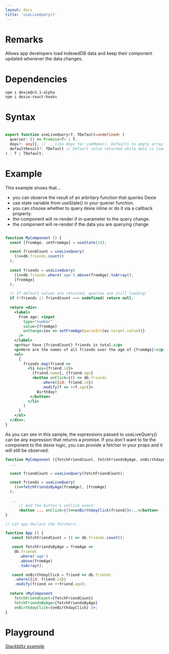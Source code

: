 ```yaml
---
layout: docs
title: 'useLiveQuery()'
---
```


# Remarks

Allows app developers load indexedDB data and keep their component updated whenever the data changes.

# Dependencies

```
npm i dexie@>3.1-alpha
npm i dexie-react-hooks
```

# Syntax

```ts

export function useLiveQuery<T, TDefault=undefined> (
  querier: () => Promise<T> | T,
  deps?: any[], // ...like deps for useMemo(). Defaults to empty array.
  defaultResult?: TDefault // Default value returned while data is loading
) : T | TDefault;

```

# Example

This example shows that...
- you can observe the result of an arbritary function that queries Dexie
- use state variable from useState() in your querier function.
- you can choose whether to query dexie inline or do it via a callback property.
- the component will re-render if in-parameter to the query change.
- the component will re-render if the data you are querying change

```jsx

function MyComponent () {
  const [fromAge, setFromAge] = useState(18);

  const friendCount = useLiveQuery(
    ()=>db.friends.count()
  );
  
  const friends = useLiveQuery(
    ()=>db.friends.where('age').above(fromAge).toArray(),
    [fromAge]
  );

  // If default values are returned, queries are still loading:
  if (!friends || friendCount === undefined) return null;
  
  return <div>
    <label>
      From age: <input
        type="number"
        value={fromAge}
        onChange={ev => setFromAge(parseInt(ev.target.value))}
      />
    </label>
    <p>Your have {friendCount} friends in total.</p>
    <p>Here are the names of all friends over the age of {fromAge}:</p>
    <ul>
      {
        friends.map(friend =>
          <li key={friend.id}>
            {friend.name}, {friend.age}
            <button onClick={() => db.friends
                .where({id: friend.id})
                .modify(f => ++f.age)}>
              Birthday!
           </button>
          </li>
        )
      }
    </ul>
  </div>;
}

```
As you can see in this sample, the expressions passed to useLiveQuery() can be any expression that returns a promise. If you don't want to tie the component to the dexie logic, you can provide a fetcher in your props and it will still be observed:

```jsx
function MyComponent ({fetchFriendCount, fetchFriendsByAge, onBirthdayClick}) {
  ...

  const friendCount = useLiveQuery(fetchFriendCount);

  const friends = useLiveQuery(
    ()=>fetchFriendsByAge(fromAge), [fromAge]
  );

  ...
      // And the button's onClick event:
      <button ... onClick={()=>onBirthdayClick(friend)}>...</button>
}

// Let app declare the fetchers:

function App () {
   const fetchFriendCount = () => db.friends.count();

   const fetchFriendsByAge = fromAge =>
    db.friends
      .where('age')
      .above(fromAge)
      .toArray();

   const onBirthdayClick = friend => db.friends
    .where({id: friend.id})
    .modify(friend => ++friend.age);
   
  return <MyComponent
    fetchFriendCount={fetchFriendCount}
    fetchFriendsByAge={fetchFriendsByAge}
    onBirthdayClick={onBirthdayClick} />;
}

```

# Playground

[Stackblitz example](https://stackblitz.com/edit/dexie-todo-list?file=components/TodoListView.tsx)



